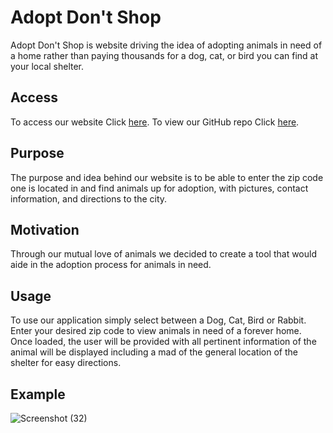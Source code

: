 # Adopt Don't Shop
Adopt Don't Shop is website driving the idea of adopting animals in need of a home rather than paying thousands for a dog, cat, or bird you can find at your local shelter. 


## Access 
To access our website  Click [here](https://ktd10.github.io/group-two-project/).
To view our GitHub repo Click [here](https://github.com/KTD10/group-two-project).


## Purpose
The purpose and idea behind our website is to be able to enter the zip code one is located in and find animals up for adoption, with pictures, contact information, and directions to the city. 

## Motivation 
Through our mutual love of animals we decided to create a tool that would aide in the adoption process for animals in need. 

## Usage
To use our application simply select between a Dog, Cat, Bird or Rabbit. Enter your desired zip code to view animals in need of a forever home. 
Once loaded, the user will be provided with all pertinent information of the animal will be displayed including a mad of the general location of the shelter for easy directions.  

## Example 
![Screenshot (32)](https://user-images.githubusercontent.com/110429983/206599555-f941300c-4742-4929-b0f7-9fcd2bd27f34.png)
